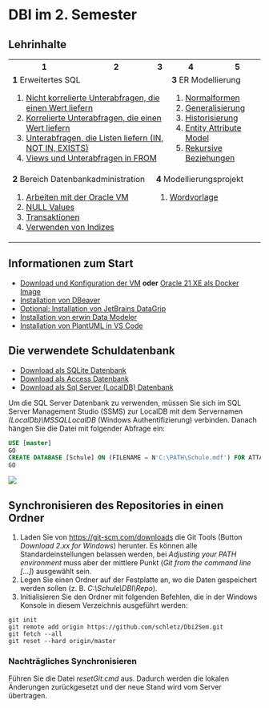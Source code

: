 # DBI im 2. Semester

## Lehrinhalte

<table>
    <tr>
        <th>1</th> <th>2</th> <th>3</th> <th>4</th> <th>5</th>
    </tr>
    <tr>
        <td colspan="3" valign="top">
            <b>1</b> Erweitertes SQL
            <ol>
                <li><a href="11_SingleValueNonCorresponding">Nicht korrelierte Unterabfragen, die einen Wert liefern</a></li>
                <li><a href="12_SingleValueCorresponding">Korrelierte Unterabfragen, die einen Wert liefern</a></li>
                <li><a href="13_ListSubqueries">Unterabfragen, die Listen liefern (IN, NOT IN, EXISTS)</a></li>
                <li><a href="14_FromSubqueries">Views und Unterabfragen in FROM</a></li>
            </ol>
        </td>    
        <td colspan="2" valign="top">
            <b>3</b> ER Modellierung
            <ol>
                <li><a href="31_Normalisierung">Normalformen</a></li>
                <li><a href="32_Generalisierung">Generalisierung</a></li>
                <li><a href="33_Historisierung">Historisierung</a></li>
                <li><a href="34_EntityAttribute">Entity Attribute Model</a></li>
                <li><a href="35_RekursiveBeziehungen">Rekursive Beziehungen</a></li>
            </ol>
        </td>
    </tr>
    <tr>
        <td colspan="2" valign="top">
            <b>2</b> Bereich Datenbankadministration
            <ol>
                <li><a href="01_OracleVM">Arbeiten mit der Oracle VM</li>
                <li><a href="21_Null">NULL Values</a></li>
                <li><a href="22_Transactions">Transaktionen</a></li>
                <li><a href="23_Index">Verwenden von Indizes</a></li>
            </ol>
        </td>
        <td colspan="3" valign="top">
            <b>4</b> Modellierungsprojekt
            <ol>
                <li><a href="VorlageDbiModellierungsprojekt.docx">Wordvorlage</li>
            </ol>
        </td>
    </tr>
</table>

## Informationen zum Start

- [Download und Konfiguration der VM](01_OracleVM/README.md) **oder** [Oracle 21 XE als Docker Image](01_OracleVM/03_Docker/README.md)
- [Installation von DBeaver](01_OracleVM/01_Dbeaver/README.md)
- [Optional: Installation von JetBrains DataGrip](01_OracleVM/02_DataGrip/README.md)
- [Installation von erwin Data Modeler](02_ErWin/README.md)
- [Installation von PlantUML in VS Code](03_PlantUml/README.md)

## Die verwendete Schuldatenbank

- [Download als SQLite Datenbank](Schule.db)
- [Download als Access Datenbank](Schule.mdb)
- [Download als Sql Server (LocalDB) Datenbank](Schule.mdf)

Um die SQL Server Datenbank zu verwenden, müssen Sie sich im SQL Server Management Studio (SSMS)
zur LocalDB mit dem Servernamen *(LocalDb)\MSSQLLocalDB* (Windows Authentifizierung) verbinden.
Danach hängen Sie die Datei mit folgender Abfrage ein:

```sql
USE [master]
GO
CREATE DATABASE [Schule] ON (FILENAME = N'C:\PATH\Schule.mdf') FOR ATTACH
GO
```

![](schuldb20200209.png)

## Synchronisieren des Repositories in einen Ordner

1. Laden Sie von https://git-scm.com/downloads die Git Tools (Button *Download 2.xx for Windows*)
    herunter. Es können alle Standardeinstellungen belassen werden, bei *Adjusting your PATH environment*
    muss aber der mittlere Punkt (*Git from the command line [...]*) ausgewählt sein.
2. Legen Sie einen Ordner auf der Festplatte an, wo die Daten gespeichert werden sollen
    (z. B. *C:\Schule\DBI\Repo*).
3. Initialisieren Sie den Ordner mit folgenden Befehlen, die in der Windows Konsole in diesem Verzeichnis
    ausgeführt werden:

```text
git init
git remote add origin https://github.com/schletz/Dbi2Sem.git
git fetch --all
git reset --hard origin/master
```

### Nachträgliches Synchronisieren

Führen Sie die Datei *resetGit.cmd* aus. Dadurch werden die lokalen Änderungen zurückgesetzt und der
neue Stand wird vom Server übertragen.
